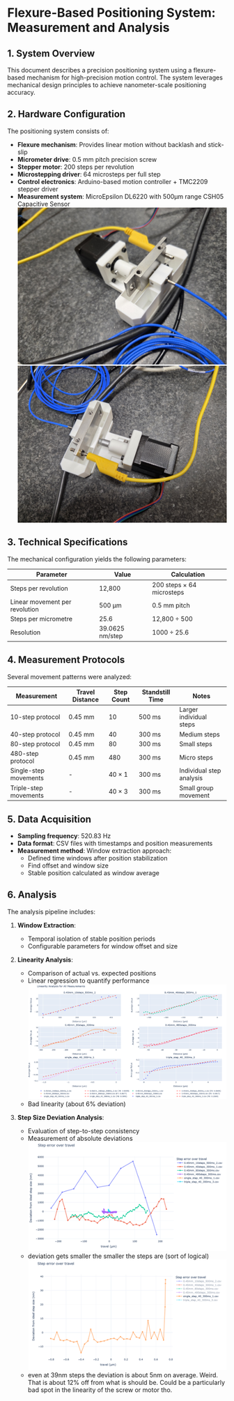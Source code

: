 # Flexure-Based Positioning System: Measurement and Analysis

## 1. System Overview

This document describes a precision positioning system using a 
flexure-based mechanism for high-precision motion control. 
The system leverages mechanical design principles to achieve 
nanometer-scale positioning accuracy.

## 2. Hardware Configuration

The positioning system consists of:

- **Flexure mechanism**: Provides linear motion without backlash and stick-slip
- **Micrometer drive**: 0.5 mm pitch precision screw
- **Stepper motor**: 200 steps per revolution
- **Microstepping driver**: 64 microsteps per full step
- **Control electronics**: Arduino-based motion controller + TMC2209 stepper driver
- **Measurement system**: MicroEpsilon DL6220 with 500µm range CSH05 Capacitive Sensor
![setup1](setup1.jpg)
![setup2](setup2.jpg)

## 3. Technical Specifications

The mechanical configuration yields the following parameters:

| Parameter | Value | Calculation |
|-----------|-------|-------------|
| Steps per revolution | 12,800 | 200 steps × 64 microsteps |
| Linear movement per revolution | 500 μm | 0.5 mm pitch |
| Steps per micrometre | 25.6 | 12,800 ÷ 500 |
| Resolution | 39.0625 nm/step | 1000 ÷ 25.6 |

## 4. Measurement Protocols

Several movement patterns were analyzed:

| Measurement | Travel Distance | Step Count | Standstill Time | Notes |
|-------------|----------------|------------|-----------------|-------|
| 10-step protocol | 0.45 mm | 10 | 500 ms          | Larger individual steps |
| 40-step protocol | 0.45 mm | 40 | 300 ms          | Medium steps |
| 80-step protocol | 0.45 mm | 80 | 300 ms          | Small steps |
| 480-step protocol | 0.45 mm | 480 | 300 ms          | Micro steps |
| Single-step movements | - | 40 × 1 | 300 ms          | Individual step analysis |
| Triple-step movements | - | 40 × 3 | 300 ms          | Small group movement |

## 5. Data Acquisition

- **Sampling frequency**: 520.83 Hz
- **Data format**: CSV files with timestamps and position measurements
- **Measurement method**: Window extraction approach:
  - Defined time windows after position stabilization
  - Find offset and window size
  - Stable position calculated as window average

## 6. Analysis

The analysis pipeline includes:

1. **Window Extraction**:
   - Temporal isolation of stable position periods
   - Configurable parameters for window offset and size

2. **Linearity Analysis**:
   - Comparison of actual vs. expected positions
   - Linear regression to quantify performance
    ![Linearity Analysis](linearity.png)
   - Bad linearity (about 6% deviation)

3. **Step Size Deviation Analysis**:
   - Evaluation of step-to-step consistency
   - Measurement of absolute deviations
   ![Step Size Deviation](step_size_all.png)
   - deviation gets smaller the smaller the steps are (sort of logical)
   ![Step Size Deviation](step_size_single_step.png)
   - even at 39nm steps the deviation is about 5nm on average. Weird. That is about 12% off from what is should be. Could be a particularly bad spot in the linearity of the screw or motor tho.